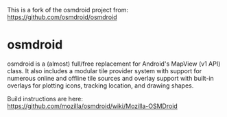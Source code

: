 This is a fork of the osmdroid project from: https://github.com/osmdroid/osmdroid

# osmdroid

osmdroid is a (almost) full/free replacement for Android's MapView (v1
API) class. It also includes a modular tile provider system with
support for numerous online and offline tile sources and overlay
support with built-in overlays for plotting icons, tracking location,
and drawing shapes.


Build instructions are here: https://github.com/mozilla/osmdroid/wiki/Mozilla-OSMDroid
